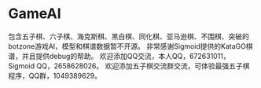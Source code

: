 # GameAI
包含五子棋、六子棋、海克斯棋、黑白棋、同化棋、亚马逊棋、不围棋、突破的botzone游戏AI，模型和棋谱数据暂不开源。
非常感谢Sigmoid提供的KataGO棋谱，并且提供debug的帮助。
欢迎添加QQ交流，本人QQ，672631011，Sigmoid QQ，2658628026。
欢迎添加五子棋交流群交流，可体验最强五子棋程序，QQ群，1049389629。
